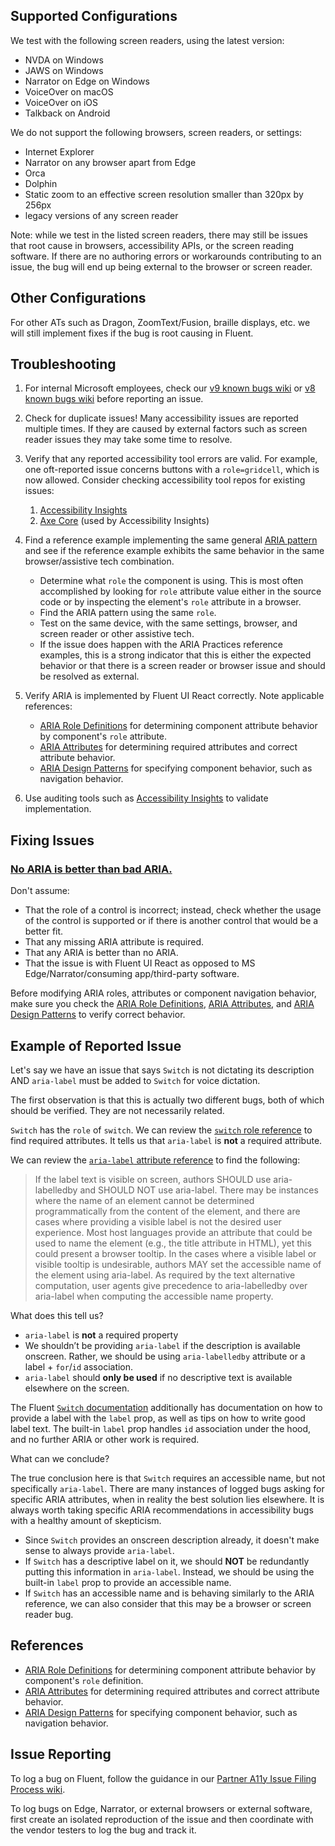 ## Supported Configurations

We test with the following screen readers, using the latest version:

- NVDA on Windows
- JAWS on Windows
- Narrator on Edge on Windows
- VoiceOver on macOS
- VoiceOver on iOS
- Talkback on Android

We do not support the following browsers, screen readers, or settings:

- Internet Explorer
- Narrator on any browser apart from Edge
- Orca
- Dolphin
- Static zoom to an effective screen resolution smaller than 320px by 256px
- legacy versions of any screen reader

Note: while we test in the listed screen readers, there may still be issues that root cause in browsers, accessibility APIs, or the screen reading software. If there are no authoring errors or workarounds contributing to an issue, the bug will end up being external to the browser or screen reader.

## Other Configurations

For other ATs such as Dragon, ZoomText/Fusion, braille displays, etc. we will still implement fixes if the bug is root causing in Fluent.

## Troubleshooting

1. For internal Microsoft employees, check our [v9 known bugs wiki](https://dev.azure.com/microsoftdesign/fluent-ui/_wiki/wikis/fluent-ui.wiki/334/Fluent-v9-known-issues) or [v8 known bugs wiki](https://dev.azure.com/microsoftdesign/fluent-ui/_wiki/wikis/fluent-ui.wiki/332/Fluent-v8-known-issues) before reporting an issue.

1. Check for duplicate issues! Many accessibility issues are reported multiple times. If they are caused by external factors such as screen reader issues they may take some time to resolve.

1. Verify that any reported accessibility tool errors are valid. For example, one oft-reported issue concerns buttons with a `role=gridcell`, which is now allowed. Consider checking accessibility tool repos for existing issues:

   1. [Accessibility Insights](https://github.com/microsoft/accessibility-insights-web/issues)
   1. [Axe Core](https://github.com/dequelabs/axe-core/issues) (used by Accessibility Insights)

1. Find a reference example implementing the same general [ARIA pattern](https://www.w3.org/WAI/ARIA/apg/patterns/) and see if the reference example exhibits the same behavior in the same browser/assistive tech combination.

   - Determine what `role` the component is using. This is most often accomplished by looking for `role` attribute value either in the source code or by inspecting the element's `role` attribute in a browser.
   - Find the ARIA pattern using the same `role`.
   - Test on the same device, with the same settings, browser, and screen reader or other assistive tech.
   - If the issue does happen with the ARIA Practices reference examples, this is a strong indicator that this is either the expected behavior or that there is a screen reader or browser issue and should be resolved as external.

1. Verify ARIA is implemented by Fluent UI React correctly. Note applicable references:

   - [ARIA Role Definitions](https://w3c.github.io/aria/#role_definitions) for determining component attribute behavior by component's `role` attribute.
   - [ARIA Attributes](https://w3c.github.io/aria/#state_prop_def) for determining required attributes and correct attribute behavior.
   - [ARIA Design Patterns](https://www.w3.org/WAI/ARIA/apg/) for specifying component behavior, such as navigation behavior.

1. Use auditing tools such as [Accessibility Insights](https://accessibilityinsights.io/) to validate implementation.

## Fixing Issues

### [No ARIA is better than bad ARIA.](https://www.w3.org/WAI/ARIA/apg/practices/read-me-first/)

Don't assume:

- That the role of a control is incorrect; instead, check whether the usage of the control is supported or if there is another control that would be a better fit.
- That any missing ARIA attribute is required.
- That any ARIA is better than no ARIA.
- That the issue is with Fluent UI React as opposed to MS Edge/Narrator/consuming app/third-party software.

Before modifying ARIA roles, attributes or component navigation behavior, make sure you check the [ARIA Role Definitions](https://w3c.github.io/aria/#role_definitions), [ARIA Attributes](https://w3c.github.io/aria/#state_prop_def), and [ARIA Design Patterns](https://www.w3.org/WAI/ARIA/apg/patterns/) to verify correct behavior.

## Example of Reported Issue

Let's say we have an issue that says `Switch` is not dictating its description AND `aria-label` must be added to `Switch` for voice dictation.

The first observation is that this is actually two different bugs, both of which should be verified. They are not necessarily related.

`Switch` has the `role` of `switch`. We can review the [`switch` role reference](https://w3c.github.io/aria/#switch) to find required attributes. It tells us that `aria-label` is **not** a required attribute.

We can review the [`aria-label` attribute reference](https://w3c.github.io/aria/#aria-label) to find the following:

> If the label text is visible on screen, authors SHOULD use aria-labelledby and SHOULD NOT use aria-label. There may be instances where the name of an element cannot be determined programmatically from the content of the element, and there are cases where providing a visible label is not the desired user experience. Most host languages provide an attribute that could be used to name the element (e.g., the title attribute in HTML), yet this could present a browser tooltip. In the cases where a visible label or visible tooltip is undesirable, authors MAY set the accessible name of the element using aria-label. As required by the text alternative computation, user agents give precedence to aria-labelledby over aria-label when computing the accessible name property.

What does this tell us?

- `aria-label` is **not** a required property
- We shouldn’t be providing `aria-label` if the description is available onscreen. Rather, we should be using `aria-labelledby` attribute or a label + `for`/`id` association.
- `aria-label` should **only be used** if no descriptive text is available elsewhere on the screen.

The Fluent [`Switch` documentation](https://react.fluentui.dev/?path=/docs/components-switch--default) additionally has documentation on how to provide a label with the `label` prop, as well as tips on how to write good label text. The built-in `label` prop handles `id` association under the hood, and no further ARIA or other work is required.

What can we conclude?

The true conclusion here is that `Switch` requires an accessible name, but not specifically `aria-label`. There are many instances of logged bugs asking for specific ARIA attributes, when in reality the best solution lies elsewhere. It is always worth taking specific ARIA recommendations in accessibility bugs with a healthy amount of skepticism.

- Since `Switch` provides an onscreen description already, it doesn't make sense to always provide `aria-label`.
- If `Switch` has a descriptive label on it, we should **NOT** be redundantly putting this information in `aria-label`. Instead, we should be using the built-in `label` prop to provide an accessible name.
- If `Switch` has an accessible name and is behaving similarly to the ARIA reference, we can also consider that this may be a browser or screen reader bug.

## References

- [ARIA Role Definitions](https://w3c.github.io/aria/#role_definitions) for determining component attribute behavior by component's `role` definition.
- [ARIA Attributes](https://w3c.github.io/aria/#state_prop_def) for determining required attributes and correct attribute behavior.
- [ARIA Design Patterns](https://www.w3.org/WAI/ARIA/apg/patterns/) for specifying component behavior, such as navigation behavior.

## Issue Reporting

To log a bug on Fluent, follow the guidance in our [Partner A11y Issue Filing Process wiki](https://dev.azure.com/microsoftdesign/fluent-ui/_wiki/wikis/fluent-ui.wiki/193/Partner-A11y-Issue-Filing-Process).

To log bugs on Edge, Narrator, or external browsers or external software, first create an isolated reproduction of the issue and then coordinate with the vendor testers to log the bug and track it.

